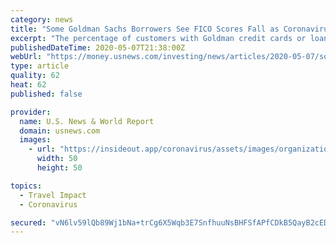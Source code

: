 ```yaml
---
category: news
title: "Some Goldman Sachs Borrowers See FICO Scores Fall as Coronavirus Hits Economy"
excerpt: "The percentage of customers with Goldman credit cards or loans from its online bank Marcus who had FICO scores below 660 rose to 18% as of March 31, up from 15% at the end of last"
publishedDateTime: 2020-05-07T21:38:00Z
webUrl: "https://money.usnews.com/investing/news/articles/2020-05-07/some-goldman-sachs-borrowers-see-fico-scores-fall-as-coronavirus-hits-economy"
type: article
quality: 62
heat: 62
published: false

provider:
  name: U.S. News & World Report
  domain: usnews.com
  images:
    - url: "https://insideout.app/coronavirus/assets/images/organizations/usnews.com-50x50.jpg"
      width: 50
      height: 50

topics:
  - Travel Impact
  - Coronavirus

secured: "vN6lv59lQb89Wj1bNa+trCg6X5Wqb3E7SnfhuuNsBHFSfAPfCDkB5QayB2cEDNGnFBzeLRXrnoMaSp3Y/e8QIr5kFBDyO4Ex6cpY5buXM237CSMfyjRlQ/dGjQXS3ofQ87DjGBnm7dND+uO1R/Ohg3GuhdEjpkTGeRWGC41UeUgDpBHZUyhReR01Fpr68bjDhena+5D8jSyrFhF6XO9XHDTSy2zpUAPfaN89oq+7HFc/NTywCSyG09QxzKoLN2CJrbvoP+cpVhxM7asJkjr2A0ogScIidhfttiqONzfyIH1y5cnde1w+HZnWxjRDOnKJ;P9LqgymAYPN4Inskn7k1vw=="
---
```


